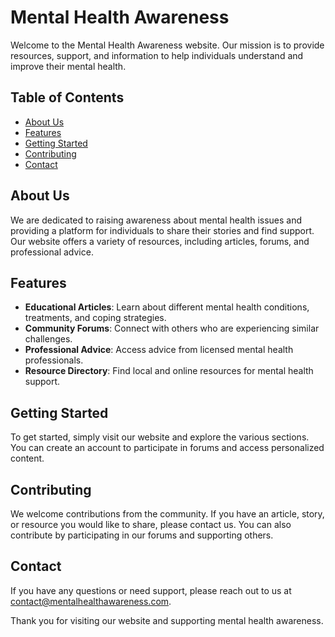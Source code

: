 # Mental Health Awareness

Welcome to the Mental Health Awareness website. Our mission is to provide resources, support, and information to help individuals understand and improve their mental health.

## Table of Contents
- [About Us](#about-us)
- [Features](#features)
- [Getting Started](#getting-started)
- [Contributing](#contributing)
- [Contact](#contact)

## About Us
We are dedicated to raising awareness about mental health issues and providing a platform for individuals to share their stories and find support. Our website offers a variety of resources, including articles, forums, and professional advice.

## Features
- **Educational Articles**: Learn about different mental health conditions, treatments, and coping strategies.
- **Community Forums**: Connect with others who are experiencing similar challenges.
- **Professional Advice**: Access advice from licensed mental health professionals.
- **Resource Directory**: Find local and online resources for mental health support.

## Getting Started
To get started, simply visit our website and explore the various sections. You can create an account to participate in forums and access personalized content.

## Contributing
We welcome contributions from the community. If you have an article, story, or resource you would like to share, please contact us. You can also contribute by participating in our forums and supporting others.

## Contact
If you have any questions or need support, please reach out to us at [contact@mentalhealthawareness.com](mailto:contact@mentalhealthawareness.com).

Thank you for visiting our website and supporting mental health awareness.
